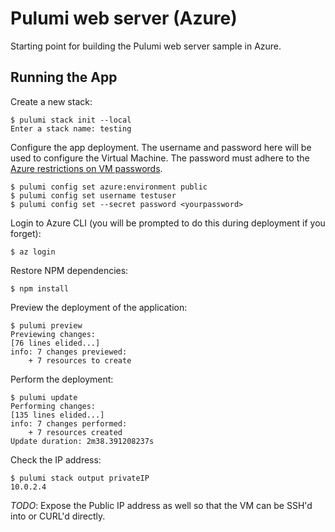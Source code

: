 # Pulumi web server (Azure)

Starting point for building the Pulumi web server sample in Azure.

## Running the App

Create a new stack:

```
$ pulumi stack init --local
Enter a stack name: testing
```

Configure the app deployment.  The username and password here will be used to configure the Virtual Machine.  The
password must adhere to the [Azure restrictions on VM
passwords](https://docs.microsoft.com/en-us/azure/virtual-machines/windows/faq#what-are-the-password-requirements-when-creating-a-vm).

```
$ pulumi config set azure:environment public
$ pulumi config set username testuser
$ pulumi config set --secret password <yourpassword>
```

Login to Azure CLI (you will be prompted to do this during deployment if you forget):

```
$ az login
```

Restore NPM dependencies:

```
$ npm install
```

Preview the deployment of the application:

``` 
$ pulumi preview
Previewing changes:
[76 lines elided...]
info: 7 changes previewed:
    + 7 resources to create
```

Perform the deployment:

```
$ pulumi update
Performing changes:
[135 lines elided...]
info: 7 changes performed:
    + 7 resources created
Update duration: 2m38.391208237s
```

Check the IP address:

```
$ pulumi stack output privateIP
10.0.2.4
```

*TODO*: Expose the Public IP address as well so that the VM can be SSH'd into or CURL'd directly.
